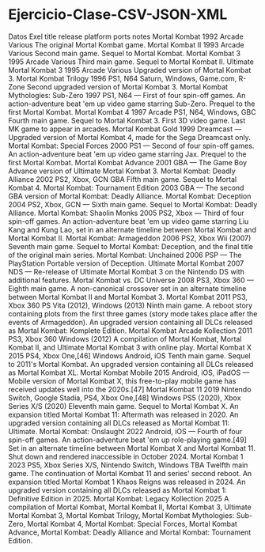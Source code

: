 # Ejercicio-Clase-CSV-JSON-XML

Datos Exel
title	release	platform	ports	notes
Mortal Kombat	1992	Arcade	Various	The original Mortal Kombat game.
Mortal Kombat II	1993	Arcade	Various	Second main game. Sequel to Mortal Kombat.
Mortal Kombat 3	1995	Arcade	Various	Third main game. Sequel to Mortal Kombat II.
Ultimate Mortal Kombat 3	1995	Arcade	Various	Upgraded version of Mortal Kombat 3.
Mortal Kombat Trilogy	1996	PS1, N64	Saturn, Windows, Game.com, R-Zone	Second upgraded version of Mortal Kombat 3.
Mortal Kombat Mythologies: Sub-Zero	1997	PS1, N64	—	First of four spin-off games. An action-adventure beat 'em up video game starring Sub-Zero. Prequel to the first Mortal Kombat.
Mortal Kombat 4	1997	Arcade	PS1, N64, Windows, GBC	Fourth main game. Sequel to Mortal Kombat 3. First 3D video game. Last MK game to appear in arcades.
Mortal Kombat Gold	1999	Dreamcast	—	Upgraded version of Mortal Kombat 4, made for the Sega Dreamcast only.
Mortal Kombat: Special Forces	2000	PS1	—	Second of four spin-off games. An action-adventure beat 'em up video game starring Jax. Prequel to the first Mortal Kombat.
Mortal Kombat Advance	2001	GBA	—	The Game Boy Advance version of Ultimate Mortal Kombat 3.
Mortal Kombat: Deadly Alliance	2002	PS2, Xbox, GCN	GBA	Fifth main game. Sequel to Mortal Kombat 4.
Mortal Kombat: Tournament Edition	2003	GBA	—	The second GBA version of Mortal Kombat: Deadly Alliance.
Mortal Kombat: Deception	2004	PS2, Xbox, GCN	—	Sixth main game. Sequel to Mortal Kombat: Deadly Alliance.
Mortal Kombat: Shaolin Monks	2005	PS2, Xbox	—	Third of four spin-off games. An action-adventure beat 'em up video game starring Liu Kang and Kung Lao, set in an alternate timeline between Mortal Kombat and Mortal Kombat II.
Mortal Kombat: Armageddon	2006	PS2, Xbox	Wii (2007)	Seventh main game. Sequel to Mortal Kombat: Deception, and the final title of the original main series.
Mortal Kombat: Unchained	2006	PSP	—	The PlayStation Portable version of Deception.
Ultimate Mortal Kombat	2007	NDS	—	Re-release of Ultimate Mortal Kombat 3 on the Nintendo DS with additional features.
Mortal Kombat vs. DC Universe	2008	PS3, Xbox 360	—	Eighth main game. A non-canonical crossover set in an alternate timeline between Mortal Kombat II and Mortal Kombat 3.
Mortal Kombat	2011	PS3, Xbox 360	PS Vita (2012), Windows (2013)	Ninth main game. A reboot story containing plots from the first three games (story mode takes place after the events of Armageddon). An upgraded version containing all DLCs released as Mortal Kombat: Komplete Edition.
Mortal Kombat Arcade Kollection	2011	PS3, Xbox 360	Windows (2012)	A compilation of Mortal Kombat, Mortal Kombat II, and Ultimate Mortal Kombat 3 with online play.
Mortal Kombat X	2015	PS4, Xbox One,[46] Windows	Android, iOS	Tenth main game. Sequel to 2011's Mortal Kombat. An upgraded version containing all DLCs released as Mortal Kombat XL.
Mortal Kombat Mobile	2015	Android, iOS, iPadOS	—	Mobile version of Mortal Kombat X, this free-to-play mobile game has received updates well into the 2020s.[47]
Mortal Kombat 11	2019	Nintendo Switch, Google Stadia, PS4, Xbox One,[48] Windows	PS5 (2020), Xbox Series X/S (2020)	Eleventh main game. Sequel to Mortal Kombat X. An expansion titled Mortal Kombat 11: Aftermath was released in 2020. An upgraded version containing all DLCs released as Mortal Kombat 11: Ultimate.
Mortal Kombat: Onslaught	2022	Android, iOS	—	Fourth of four spin-off games. An action-adventure beat 'em up role-playing game.[49] Set in an alternate timeline between Mortal Kombat X and Mortal Kombat 11. Shut down and rendered inaccessible in October 2024.
Mortal Kombat 1	2023	PS5, Xbox Series X/S, Nintendo Switch, Windows	TBA	Twelfth main game. The continuation of Mortal Kombat 11 and series' second reboot. An expansion titled Mortal Kombat 1 Khaos Reigns was released in 2024. An upgraded version containing all DLCs released as Mortal Kombat 1: Definitive Edition in 2025.
Mortal Kombat: Legacy Kollection	2025			A compilation of Mortal Kombat, Mortal Kombat II, Mortal Kombat 3, Ultimate Mortal Kombat 3, Mortal Kombat Trilogy, Mortal Kombat Mythologies: Sub-Zero, Mortal Kombat 4, Mortal Kombat: Special Forces, Mortal Kombat Advance, Mortal Kombat: Deadly Alliance and Mortal Kombat: Tournament Edition.
